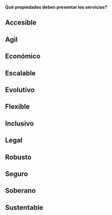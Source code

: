 **Qué propiedades deben presentar los servicios?**
## Accesible
## Agil
## Económico
## Escalable
## Evolutivo
## Flexible
## Inclusivo
## Legal
## Robusto
## Seguro
## Soberano
## Sustentable